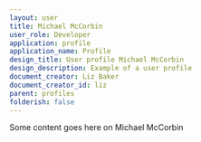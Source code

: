 ```yaml
---
layout: user
title: Michael McCorbin
user_role: Developer
application: profile
application_name: Profile
design_title: User profile Michael McCorbin
design_description: Example of a user profile
document_creator: Liz Baker
document_creator_id: liz
parent: profiles
folderish: false
---
```


Some content goes here on Michael McCorbin

